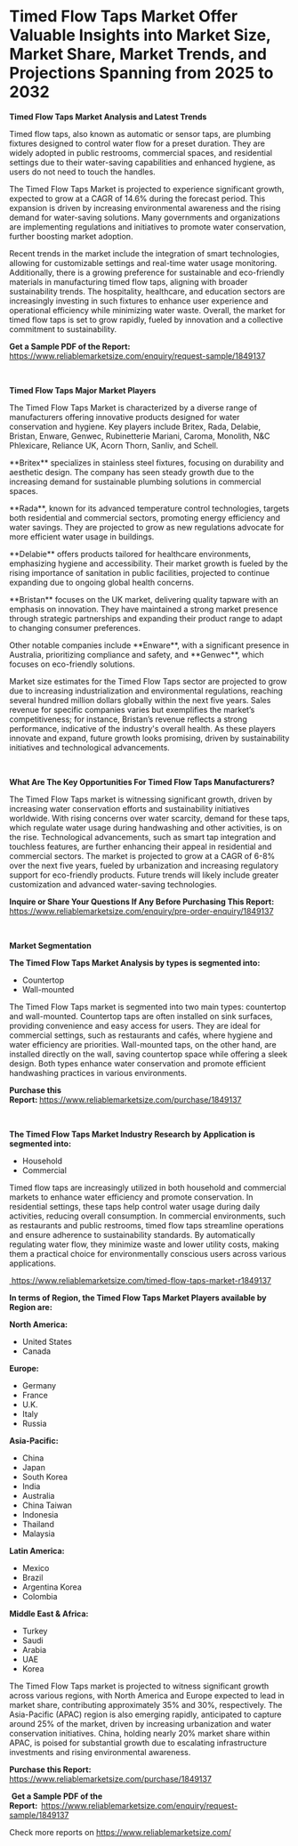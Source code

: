<p><h1>Timed Flow Taps Market Offer Valuable Insights into Market Size, Market Share, Market Trends, and Projections Spanning from 2025 to 2032</h1></p><p><strong>Timed Flow Taps Market Analysis and Latest Trends</strong></p>
<p><p>Timed flow taps, also known as automatic or sensor taps, are plumbing fixtures designed to control water flow for a preset duration. They are widely adopted in public restrooms, commercial spaces, and residential settings due to their water-saving capabilities and enhanced hygiene, as users do not need to touch the handles. </p><p>The Timed Flow Taps Market is projected to experience significant growth, expected to grow at a CAGR of 14.6% during the forecast period. This expansion is driven by increasing environmental awareness and the rising demand for water-saving solutions. Many governments and organizations are implementing regulations and initiatives to promote water conservation, further boosting market adoption.</p><p>Recent trends in the market include the integration of smart technologies, allowing for customizable settings and real-time water usage monitoring. Additionally, there is a growing preference for sustainable and eco-friendly materials in manufacturing timed flow taps, aligning with broader sustainability trends. The hospitality, healthcare, and education sectors are increasingly investing in such fixtures to enhance user experience and operational efficiency while minimizing water waste. Overall, the market for timed flow taps is set to grow rapidly, fueled by innovation and a collective commitment to sustainability.</p></p>
<p><strong>Get a Sample PDF of the Report:&nbsp;</strong> <a href="https://www.reliablemarketsize.com/enquiry/request-sample/1849137?utm_campaign=2747&utm_medium=2&utm_source=Github&utm_content=ia&utm_term=05042025&utm_id=timed-flow-taps">https://www.reliablemarketsize.com/enquiry/request-sample/1849137</a></p>
<p>&nbsp;</p>
<p><strong>Timed Flow Taps Major Market Players</strong></p>
<p><p>The Timed Flow Taps Market is characterized by a diverse range of manufacturers offering innovative products designed for water conservation and hygiene. Key players include Britex, Rada, Delabie, Bristan, Enware, Genwec, Rubinetterie Mariani, Caroma, Monolith, N&C Phlexicare, Reliance UK, Acorn Thorn, Sanliv, and Schell.</p><p>**Britex** specializes in stainless steel fixtures, focusing on durability and aesthetic design. The company has seen steady growth due to the increasing demand for sustainable plumbing solutions in commercial spaces.</p><p>**Rada**, known for its advanced temperature control technologies, targets both residential and commercial sectors, promoting energy efficiency and water savings. They are projected to grow as new regulations advocate for more efficient water usage in buildings.</p><p>**Delabie** offers products tailored for healthcare environments, emphasizing hygiene and accessibility. Their market growth is fueled by the rising importance of sanitation in public facilities, projected to continue expanding due to ongoing global health concerns.</p><p>**Bristan** focuses on the UK market, delivering quality tapware with an emphasis on innovation. They have maintained a strong market presence through strategic partnerships and expanding their product range to adapt to changing consumer preferences.</p><p>Other notable companies include **Enware**, with a significant presence in Australia, prioritizing compliance and safety, and **Genwec**, which focuses on eco-friendly solutions. </p><p>Market size estimates for the Timed Flow Taps sector are projected to grow due to increasing industrialization and environmental regulations, reaching several hundred million dollars globally within the next five years. Sales revenue for specific companies varies but exemplifies the market’s competitiveness; for instance, Bristan’s revenue reflects a strong performance, indicative of the industry's overall health. As these players innovate and expand, future growth looks promising, driven by sustainability initiatives and technological advancements.</p></p>
<p>&nbsp;</p>
<p><strong>What Are The Key Opportunities For Timed Flow Taps Manufacturers?</strong></p>
<p><p>The Timed Flow Taps market is witnessing significant growth, driven by increasing water conservation efforts and sustainability initiatives worldwide. With rising concerns over water scarcity, demand for these taps, which regulate water usage during handwashing and other activities, is on the rise. Technological advancements, such as smart tap integration and touchless features, are further enhancing their appeal in residential and commercial sectors. The market is projected to grow at a CAGR of 6-8% over the next five years, fueled by urbanization and increasing regulatory support for eco-friendly products. Future trends will likely include greater customization and advanced water-saving technologies.</p></p>
<p><strong>Inquire or Share Your Questions If Any Before Purchasing This Report:</strong> <a href="https://www.reliablemarketsize.com/enquiry/pre-order-enquiry/1849137?utm_campaign=2747&utm_medium=2&utm_source=Github&utm_content=ia&utm_term=05042025&utm_id=timed-flow-taps">https://www.reliablemarketsize.com/enquiry/pre-order-enquiry/1849137</a></p>
<p>&nbsp;</p>
<p><strong>Market Segmentation</strong></p>
<p><strong>The Timed Flow Taps Market Analysis by types is segmented into:</strong></p>
<p><ul><li>Countertop</li><li>Wall-mounted</li></ul></p>
<p><p>The Timed Flow Taps market is segmented into two main types: countertop and wall-mounted. Countertop taps are often installed on sink surfaces, providing convenience and easy access for users. They are ideal for commercial settings, such as restaurants and cafés, where hygiene and water efficiency are priorities. Wall-mounted taps, on the other hand, are installed directly on the wall, saving countertop space while offering a sleek design. Both types enhance water conservation and promote efficient handwashing practices in various environments.</p></p>
<p><strong>Purchase this Report:&nbsp;</strong><a href="https://www.reliablemarketsize.com/purchase/1849137?utm_campaign=2747&utm_medium=2&utm_source=Github&utm_content=ia&utm_term=05042025&utm_id=timed-flow-taps">https://www.reliablemarketsize.com/purchase/1849137</a></p>
<p>&nbsp;</p>
<p><strong>The Timed Flow Taps Market Industry Research by Application is segmented into:</strong></p>
<p><ul><li>Household</li><li>Commercial</li></ul></p>
<p><p>Timed flow taps are increasingly utilized in both household and commercial markets to enhance water efficiency and promote conservation. In residential settings, these taps help control water usage during daily activities, reducing overall consumption. In commercial environments, such as restaurants and public restrooms, timed flow taps streamline operations and ensure adherence to sustainability standards. By automatically regulating water flow, they minimize waste and lower utility costs, making them a practical choice for environmentally conscious users across various applications.</p></p>
<p><a href="https://www.reliablemarketsize.com/timed-flow-taps-market-r1849137?utm_campaign=2747&utm_medium=2&utm_source=Github&utm_content=ia&utm_term=05042025&utm_id=timed-flow-taps">&nbsp;https://www.reliablemarketsize.com/timed-flow-taps-market-r1849137</a></p>
<p><strong>In terms of Region, the Timed Flow Taps Market Players available by Region are:</strong></p>
<p>
    <p> <strong> North America: </strong>
        <ul>
            <li>United States</li>
            <li>Canada</li>
        </ul>
        </p> 
    <p> <strong> Europe: </strong>
        <ul>
            <li>Germany</li>
            <li>France</li>
            <li>U.K.</li>
            <li>Italy</li>
            <li>Russia</li>
        </ul>
        </p> 
    <p> <strong> Asia-Pacific: </strong>
        <ul>
            <li>China</li>
            <li>Japan</li>
            <li>South Korea</li>
            <li>India</li>
            <li>Australia</li>
            <li>China Taiwan</li>
            <li>Indonesia</li>
            <li>Thailand</li>
            <li>Malaysia</li>
        </ul>
        </p> 
    <p> <strong> Latin America: </strong>
        <ul>
            <li>Mexico</li>
            <li>Brazil</li>
            <li>Argentina Korea</li>
            <li>Colombia</li>
        </ul>
        </p> 
    <p> <strong> Middle East & Africa: </strong>
        <ul>
            <li>Turkey</li>
            <li>Saudi</li>
            <li>Arabia</li>
            <li>UAE</li>
            <li>Korea</li>
        </ul>
    </p>
    </p>
<p><p>The Timed Flow Taps market is projected to witness significant growth across various regions, with North America and Europe expected to lead in market share, contributing approximately 35% and 30%, respectively. The Asia-Pacific (APAC) region is also emerging rapidly, anticipated to capture around 25% of the market, driven by increasing urbanization and water conservation initiatives. China, holding nearly 20% market share within APAC, is poised for substantial growth due to escalating infrastructure investments and rising environmental awareness.</p></p>
<p><strong>Purchase this Report: </strong><a href="https://www.reliablemarketsize.com/purchase/1849137?utm_campaign=2747&utm_medium=2&utm_source=Github&utm_content=ia&utm_term=05042025&utm_id=timed-flow-taps">https://www.reliablemarketsize.com/purchase/1849137</a></p>
<p>&nbsp;<strong>Get a Sample PDF of the Report:&nbsp;&nbsp;</strong><a href="https://www.reliablemarketsize.com/enquiry/request-sample/1849137?utm_campaign=2747&utm_medium=2&utm_source=Github&utm_content=ia&utm_term=05042025&utm_id=timed-flow-taps">https://www.reliablemarketsize.com/enquiry/request-sample/1849137</a></p>
<p><strong></strong></p>
<p>Check more reports on <a href="https://www.reliablemarketsize.com/?utm_campaign=2747&utm_medium=2&utm_source=Github&utm_content=ia&utm_term=05042025&utm_id=timed-flow-taps">https://www.reliablemarketsize.com/</a></p>